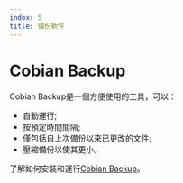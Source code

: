 ```yaml
---
index: 5
title: 備份軟件
---
```

# Cobian Backup

Cobian Backup是一個方便使用的工具，可以：

*   自動運行;
*   按預定時間間隔;
*   僅包括自上次備份以來已更改的文件;
*   壓縮備份以使其更小。

了解如何安裝和運行[Cobian Backup](umbrella://tools/files/s_cobian-backup.md)。